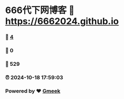 # 666代下网博客 :link: https://6662024.github.io 
### :page_facing_up: [4](https://6662024.github.io/tag.html) 
### :speech_balloon: 0 
### :hibiscus: 529 
### :alarm_clock: 2024-10-18 17:59:03 
### Powered by :heart: [Gmeek](https://github.com/Meekdai/Gmeek)
